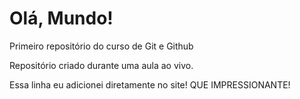 # Olá, Mundo!
Primeiro repositório do curso de Git e Github  

Repositório criado durante uma aula ao vivo.

Essa linha eu adicionei diretamente no site! QUE IMPRESSIONANTE!
